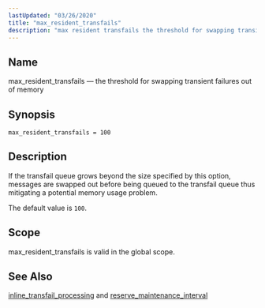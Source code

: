 ```yaml
---
lastUpdated: "03/26/2020"
title: "max_resident_transfails"
description: "max resident transfails the threshold for swapping transient failures out of memory max resident transfails 100 If the transfail queue grows beyond the size specified by this option messages are swapped out before being queued to the transfail queue thus mitigating a potential memory usage problem The default value is..."
---
```


<a name="conf.ref.max_resident_transfails"></a> 
## Name

max_resident_transfails — the threshold for swapping transient failures out of memory

## Synopsis

`max_resident_transfails = 100`

<a name="idp25318320"></a> 
## Description

If the transfail queue grows beyond the size specified by this option, messages are swapped out before being queued to the transfail queue thus mitigating a potential memory usage problem.

The default value is `100`.

<a name="idp25321216"></a> 
## Scope

max_resident_transfails is valid in the global scope.

<a name="idp25323056"></a> 
## See Also

[inline_transfail_processing](/momentum/4/config/ref-inline-transfail-processing) and [reserve_maintenance_interval](/momentum/4/config/ref-reserve-maintenance-interval)